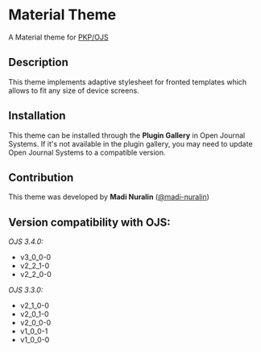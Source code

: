 # Material Theme


A Material theme for [PKP/OJS](https://pkp.sfu.ca/ojs/)


## Description
This theme implements adaptive stylesheet for fronted templates which allows to fit any size of device screens.

## Installation
This theme can be installed through the **Plugin Gallery** in Open Journal Systems. If it's not available in the plugin gallery, you may need to update Open Journal Systems to a compatible version.

## Contribution

This theme was developed by **Madi Nuralin** ([@madi-nuralin](https://github.com/madi-nuralin))

## Version compatibility with OJS:

*OJS 3.4.0:*
* v3_0_0-0
* v2_2_1-0
* v2_2_0-0

*OJS 3.3.0:*
* v2_1_0-0
* v2_0_1-0
* v2_0_0-0
* v1_0_0-1
* v1_0_0-0
